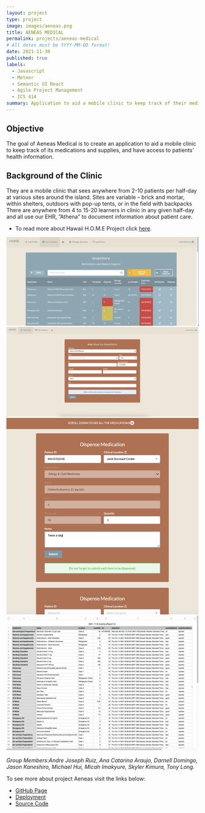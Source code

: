 ```yaml
---
layout: project
type: project
image: images/aeneas.png
title: AENEAS MEDICAL 
permalink: projects/aeneas-medical
# All dates must be YYYY-MM-DD format!
date: 2021-11-30
published: true
labels:
  - Javascript
  - Meteor
  - Semantic UI React
  - Agile Project Management 
  - ICS 414
summary: Application to aid a mobile clinic to keep track of their medical supplies, and medications.
---
```



## Objective

The goal of Aeneas Medical is to create an application to aid a mobile clinic to keep track of its medications
and supplies, and have access to patients' health information.
 
## Background of the Clinic 

They are a mobile clinic that sees anywhere from 2-10 patients per half-day at various sites around the island.
Sites are variable – brick and mortar, within shelters, outdoors with pop-up tents, or in the field with backpacks
There are anywhere from 4 to 15-20 learners in clinic in any given half-day and all use our EHR, ”Athena” to document
information about patient care.
 - To read more about Hawaii H.O.M.E Project click [here](https://sites.google.com/view/hawaiihomeproject/about).

 <img width="700px" class="img-fluid"  src="../img/projects/web/list-inventory.png">
 <img width="700px" class="img-fluid"  src="../img/projects/web/add-item.png">
 <img width="700px" class="img-fluid"  src="../img/projects/web/items-multidispense.png">
 <img width="700px" class="img-fluid"  src="../img/projects/web/csv-report.png">
 
*Group Members:Andre Joseph Ruiz, Ana Catarina Araujo, Darnell Domingo, Jason Kaneshiro, Michael Hui, Micah Imakyure, Skyler Kimura, Tony Long.*
 
 To see more about project Aeneas visit the links below:
- [GitHub Page](https://runtime-terrorz.github.io/)
- [Deployment](https://runtime-terror.xyz/)
- [Source Code](https://github.com/Runtime-Terrorz/HOME-Project-v2)
 

 
 
